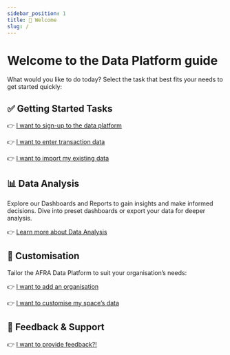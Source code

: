 ```yaml
---
sidebar_position: 1
title: 👋 Welcome
slug: /
---
```


# Welcome to the Data Platform guide

What would you like to do today? Select the task that best fits your needs to get started quickly:

## ✅ Getting Started Tasks

👉 [I want to sign-up to the data platform](/data-platform/intro/how_to_sign_up)

👉 [I want to enter transaction data](/data-platform/transactions/entering_transactions)

👉 [I want to import my existing data](/data-platform/intro/submitting_your_data)



## 📊 Data Analysis

Explore our Dashboards and Reports to gain insights and make informed decisions.
Dive into preset dashboards or export your data for deeper analysis.

👉 [Learn more about Data Analysis](/category/data-analysis)

## 🎨 Customisation

Tailor the AFRA Data Platform to suit your organisation’s needs:


👉 [I want to add an organisation](/data-platform/organisations/creating-organisations)

👉 [I want to customise my space’s data](/data-platform/customisation/)

## 💬 Feedback & Support

👉 [I want to provide feedback?!](/data-platform/feedback_roadmap)


